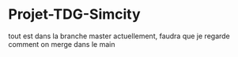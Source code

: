 # Projet-TDG-Simcity

tout est dans la branche master actuellement, faudra que je regarde comment on merge dans le main

